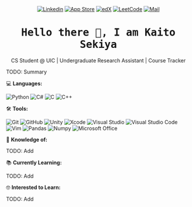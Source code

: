 <div align="center">
<a href="https://www.linkedin.com/in/kaitosekiya/"><img src="https://img.shields.io/badge/LinkedIn-Connect-000000?logo=Linkedin&logoColor=0A66C2&labelColor=ffffff" alt="Linkedin"></a>
<a href="https://apps.apple.com/ae/developer/kaito-sekiya/id1593382615"><img src="https://img.shields.io/badge/App%20Store-Apps-000000?logo=appstore&logoColor=ffffff&labelColor=0D96F6" alt="App Store"></a>
<a href="https://profile.edx.org/u/Givikap?_gl=1*6wsb7o*_ga*Mjc3MDE5OTY4LjE2OTI3MzEzMTc.*_ga_D3KS4KMDT0*MTY5NTY5ODA3NS4yNC4xLjE2OTU2OTk4MTIuNTUuMC4w"><img src="https://img.shields.io/badge/edX-Certificates-000000?logo=edx&logoColor=02262B&labelColor=ffffff" alt="edX"></a>
<a href="https://leetcode.com/Givikap/"><img src="https://img.shields.io/badge/LeetCode-Coding-000000?&logo=LeetCode&logoColor=d16c06&labelColor=ffffff" alt="LeetCode"></a>
<a href="mailto:kaitosekiya@outlook.com"><img src="https://img.shields.io/badge/Outlook-Email-000000?logo=microsoftoutlook&logoColor=0078D4&labelColor=ffffff" alt="Mail"></a>
</div>

<h1 align='center'><samp><strong>Hello there 👋, I am Kaito Sekiya</strong></samp></h1>
<p align='center'>CS Student @ UIC | Undergraduate Research Assistant | Course Tracker</p>

TODO: Summary

💻 **Languages:**

![Python](https://img.shields.io/badge/-Python-000000?style=flat&logo=python&logoColor=ffdd54&labelColor=3670A0)
![C#](https://img.shields.io/badge/-C%23-000000?style=flat&logo=csharp&logoColor=ffffff&labelColor=512BD4)
![C](https://img.shields.io/badge/-C-000000?style=flat&logo=c&logoColor=ffffff&labelColor=A8B9CC)
![C++](https://img.shields.io/badge/-C%2B%2B-000000?style=flat&logo=cplusplus&logoColor=ffffff&labelColor=00599C)

🛠️ **Tools:** 

![Git](https://img.shields.io/badge/-Git-000000?style=flat&logo=git&logoColor=F05032&labelColor=ffffff)
![GitHub](https://img.shields.io/badge/-GitHub-000000?style=flat&logo=github&logoColor=000000&labelColor=ffffff)
![Unity](https://img.shields.io/badge/-Unity-000000?style=flat&logo=unity&logoColor=000000&labelColor=ffffff)
![Xcode](https://img.shields.io/badge/-Xcode-000000?style=flat&logo=xcode&logoColor=ffffff&labelColor=147EFB)
![Visual Studio](https://img.shields.io/badge/-Visual%20Studio-000000?style=flat&logo=visual-studio&logoColor=ffffff&labelColor=5C2D91)
![Visual Studio Code](https://img.shields.io/badge/-VS%20Code-000000?style=flat&logo=visual-studio-code&logoColor=ffffff&labelColor=007ACC)
![Vim](https://img.shields.io/badge/-Vim-000000?style=flat&logo=vim&logoColor=ffffff&labelColor=019733)
![Pandas](https://img.shields.io/badge/-Pandas-000000?style=flat&logo=pandas&logoColor=ffffff&labelColor=150458)
![Numpy](https://img.shields.io/badge/-Numpy-000000?style=flat&logo=numpy&logoColor=ffffff&labelColor=013243)
![Microsoft Office](https://img.shields.io/badge/-Microsoft%20Office-000000?style=flat&logo=microsoftoffice&logoColor=ffffff&labelColor=D83B01)

🧐 **Knowledge of:**<br>

TODO: Add

📚 **Currently Learning:**

TODO: Add

🤓 **Interested to Learn:** <br>

TODO: Add
